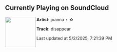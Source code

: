 ## Currently Playing on SoundCloud

[<img align="left" width="100" src="https://i1.sndcdn.com/artworks-RcCfzjHPHu4f445y-fXXiCA-t500x500.png">](https://soundcloud.com/joanna4eva/disappear)

**Artist**: joanna ⋆ ☆ 

**Track**: disappear

Last updated at 5/2/2025, 7:21:39 PM
